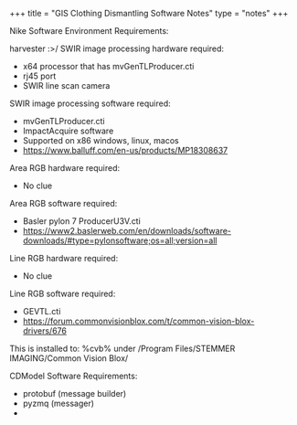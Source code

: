 +++
title = "GIS Clothing Dismantling Software Notes"
type = "notes"
+++

Nike Software Environment Requirements: 

harvester :>/ 
SWIR image processing hardware required: 
* x64 processor that has mvGenTLProducer.cti
* rj45 port 
* SWIR line scan camera

SWIR image processing software required:
* mvGenTLProducer.cti
* ImpactAcquire software
* Supported on x86 windows, linux, macos
* https://www.balluff.com/en-us/products/MP18308637

Area RGB hardware required:
* No clue 

Area RGB software required:
* Basler pylon 7 ProducerU3V.cti
* https://www2.baslerweb.com/en/downloads/software-downloads/#type=pylonsoftware;os=all;version=all

Line RGB hardware required:
* No clue

Line RGB software required:
* GEVTL.cti
* https://forum.commonvisionblox.com/t/common-vision-blox-drivers/676

This is installed to: %cvb% under /Program Files/STEMMER IMAGING/Common Vision Blox/


CDModel Software Requirements: 
*  protobuf (message builder) 
* pyzmq (messager) 
* 
